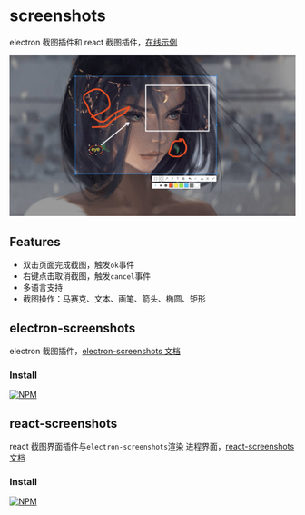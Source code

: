 # screenshots

electron 截图插件和 react 截图插件，[在线示例](https://nashaofu.github.io/screenshots/)

![react-screenshots](./screenshot.jpg)

## Features

- 双击页面完成截图，触发`ok`事件
- 右键点击取消截图，触发`cancel`事件
- 多语言支持
- 截图操作：马赛克、文本、画笔、箭头、椭圆、矩形

## electron-screenshots

electron 截图插件，[electron-screenshots 文档](./packages/electron-screenshots/README.md)

### Install

[![NPM](https://nodei.co/npm/electron-screenshots.png?downloads=true&downloadRank=true&stars=true)](https://nodei.co/npm/electron-screenshots/)

## react-screenshots

react 截图界面插件与`electron-screenshots`渲染 进程界面，[react-screenshots 文档](./packages/react-screenshots/README.md)

### Install

[![NPM](https://nodei.co/npm/react-screenshots.png?downloads=true&downloadRank=true&stars=true)](https://nodei.co/npm/react-screenshots/)
